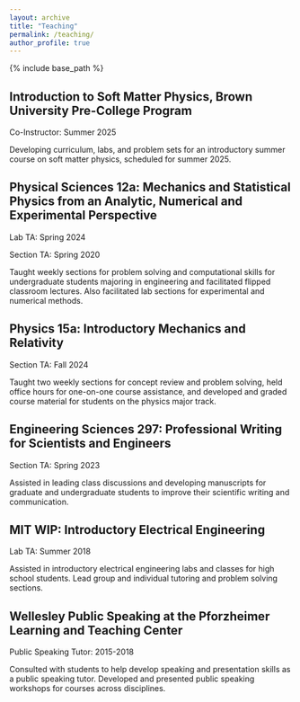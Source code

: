 ```yaml
---
layout: archive
title: "Teaching"
permalink: /teaching/
author_profile: true
---
```


{% include base_path %}
## Introduction to Soft Matter Physics, Brown University Pre-College Program

Co-Instructor: Summer 2025

Developing curriculum, labs, and problem sets for an introductory summer course on soft matter physics, scheduled for summer 2025.


## Physical Sciences 12a: Mechanics and Statistical Physics from an Analytic, Numerical and Experimental Perspective

Lab TA: Spring 2024

Section TA: Spring 2020

Taught weekly sections for problem solving and computational skills for undergraduate students majoring in engineering and facilitated flipped classroom lectures. Also facilitated lab sections for experimental and numerical methods.

## Physics 15a: Introductory Mechanics and Relativity

Section TA: Fall 2024

Taught two weekly sections for concept review and problem solving, held office hours for one-on-one course assistance, and developed and graded course material for students on the physics major track.

## Engineering Sciences 297: Professional Writing for Scientists and Engineers

Section TA: Spring 2023

Assisted in leading class discussions and developing manuscripts for graduate and undergraduate students to improve their scientific writing and communication.

## MIT WIP: Introductory Electrical Engineering

Lab TA: Summer 2018

Assisted in introductory electrical engineering labs and classes for high school students. Lead group and individual tutoring and problem solving sections. 


## Wellesley Public Speaking at the Pforzheimer Learning and Teaching Center

Public Speaking Tutor: 2015-2018

Consulted with students to help develop speaking and presentation skills as a public speaking tutor. Developed and presented public speaking workshops for courses across disciplines.

